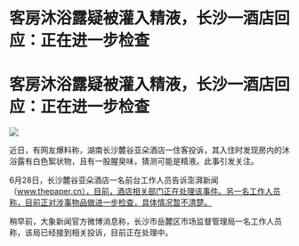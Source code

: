 # 客房沐浴露疑被灌入精液，长沙一酒店回应：正在进一步检查

# 客房沐浴露疑被灌入精液，长沙一酒店回应：正在进一步检查

![](https://inews.gtimg.com/om_bt/Owew5jaZKzed_slLq1MfZXXaknNaPrlx4DQuYUFDPE3MEAA/1000)

近日，有网友爆料称，湖南长沙麓谷亚朵酒店一住客投诉，其入住时发现房内的沐浴露有白色絮状物，且有一股腥臭味，猜测可能是精液。此事引发关注。

6月28日，长沙麓谷亚朵酒店一名前台工作人员告诉澎湃新闻（www.thepaper.cn），目前，酒店相关部门正在处理该事件。另一名工作人员称，目前正对涉事物品做进一步检查，具体情况暂不清楚。

稍早前，大象新闻官方微博消息称，长沙市岳麓区市场监督管理局一名工作人员称，该局已经接到相关投诉，目前正在处理中。

